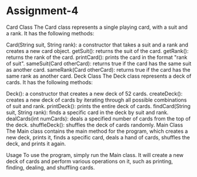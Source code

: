 # Assignment-4

Card Class The Card class represents a single playing card, with a suit and a rank. It has the following methods:

Card(String suit, String rank): a constructor that takes a suit and a rank and creates a new card object. getSuit(): returns the suit of the card. getRank(): returns the rank of the card. printCard(): prints the card in the format "rank of suit". sameSuit(Card otherCard): returns true if the card has the same suit as another card. sameRank(Card otherCard): returns true if the card has the same rank as another card. Deck Class The Deck class represents a deck of cards. It has the following methods:

Deck(): a constructor that creates a new deck of 52 cards. createDeck(): creates a new deck of cards by iterating through all possible combinations of suit and rank. printDeck(): prints the entire deck of cards. findCard(String suit, String rank): finds a specific card in the deck by suit and rank. dealCards(int numCards): deals a specified number of cards from the top of the deck. shuffleDeck(): shuffles the deck of cards randomly. Main Class The Main class contains the main method for the program, which creates a new deck, prints it, finds a specific card, deals a hand of cards, shuffles the deck, and prints it again.

Usage To use the program, simply run the Main class. It will create a new deck of cards and perform various operations on it, such as printing, finding, dealing, and shuffling cards.
